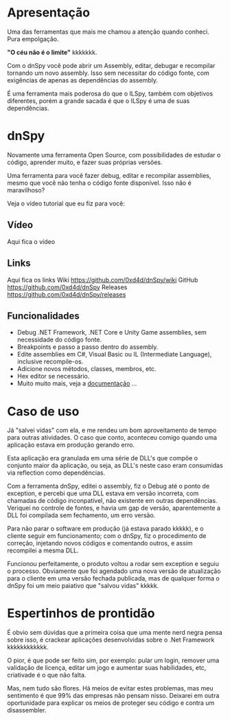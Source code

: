 # Apresentação
Uma das ferramentas que mais me chamou a atenção quando conheci. Pura empolgação.

**"O céu não é o limite"** kkkkkkk.

Com o dnSpy você pode abrir um Assembly, editar, debugar e recompilar tornando um novo assembly. Isso sem necessitar do código fonte, com exigências de apenas as  dependências do assembly.

É uma ferramenta mais poderosa do que o ILSpy, também com objetivos diferentes, porém a grande sacada é que o ILSpy é uma de suas dependências.

# dnSpy
Novamente uma ferramenta Open Source, com possibilidades de estudar o código, aprender muito, e fazer suas próprias versões.

Uma ferramenta para você fazer debug, editar e recompilar assemblies, mesmo que você não tenha o código fonte disponível. Isso não é maravilhoso?

Veja o vídeo tutorial que eu fiz para você:

## Vídeo
Aqui fica o vídeo

## Links
Aqui fica os links
Wiki https://github.com/0xd4d/dnSpy/wiki
GitHub https://github.com/0xd4d/dnSpy
Releases https://github.com/0xd4d/dnSpy/releases


## Funcionalidades
- Debug .NET Framework, .NET Core e Unity Game assemblies, sem necessidade do código fonte.
- Breakpoints e passo a passo dentro do assembly.
- Edite assemblies em C#, Visual Basic ou IL (Intermediate Language), inclusive recompile-os.
- Adicione novos métodos, classes, membros, etc.
- Hex editor se necessário.
- Muito muito mais, veja a [documentação](https://github.com/0xd4d/dnSpy) ...

# Caso de uso
Já "salvei vidas" com ela, e me rendeu um bom aproveitamento de tempo para outras atividades. O caso que conto, aconteceu comigo quando uma aplicação estava em produção gerando erro. 

Esta aplicação era granulada em uma série de DLL's que compõe o conjunto maior da aplicação, ou seja, as DLL's neste caso eram consumidas via reflection como dependências.

Com a ferramenta dnSpy, editei o assembly, fiz o Debug até o ponto de exception, e percebi que uma DLL estava em versão incorreta, com chamadas de código inconpatível, não existente em outras dependências. Veriquei no controle de fontes, e havia um gap de versão, aparentemente a DLL foi compilada sem fechamento, um erro versão. 

Para não parar o software em produção (já estava parado kkkkk), e o cliente seguir em funcionamento; com o dnSpy, fiz o procedimento de correção, injetando novos códigos e comentando outros, e assim recompilei a mesma DLL.

Funcionou perfeitamente, o produto voltou a rodar sem exception e seguiu o processo. Obviamente que foi agendado uma nova versão de atualização para o cliente em uma versão fechada publicada, mas de qualquer forma o dnSpy foi um meio paiativo que "salvou vidas" kkkkk.

# Espertinhos de prontidão
É obvio sem dúvidas que a primeira coisa que uma mente nerd negra pensa sobre isso, é crackear aplicações desenvolvidas sobre o .Net Framework kkkkkkkkkkkk. 

O pior, é que pode ser feito sim, por exemplo: pular um login, remover uma validação de licença, editar um jogo e aumentar suas habilidades, etc, criativade é o que não falta.

Mas, nem tudo são flores. Há meios de evitar estes problemas, mas meu sentimento é que 99% das empresas não pensam nisso. Deixarei em outra oportunidade para explicar os meios de proteger seu código e contra um disassembler.

